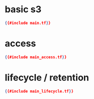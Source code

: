 # basic s3
```json
{{#include main.tf}}
```

# access
```json
{{#include main_access.tf}}
```

# lifecycle / retention
```json
{{#include main_lifecycle.tf}}
```
